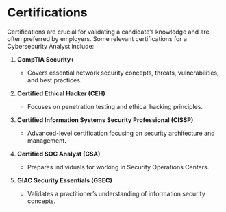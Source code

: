 
# Certifications

Certifications are crucial for validating a candidate’s knowledge and are often preferred by employers. Some relevant certifications for a Cybersecurity Analyst include:

1. **CompTIA Security+**
   - Covers essential network security concepts, threats, vulnerabilities, and best practices.

2. **Certified Ethical Hacker (CEH)**
   - Focuses on penetration testing and ethical hacking principles.

3. **Certified Information Systems Security Professional (CISSP)**
   - Advanced-level certification focusing on security architecture and management.

4. **Certified SOC Analyst (CSA)**
   - Prepares individuals for working in Security Operations Centers.

5. **GIAC Security Essentials (GSEC)**
   - Validates a practitioner’s understanding of information security concepts.
